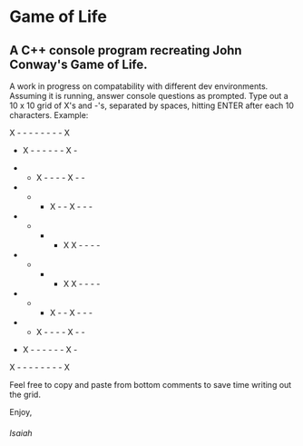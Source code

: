 # Game of Life

## A C++ console program recreating John Conway's Game of Life.

A work in progress on compatability with different dev environments. Assuming it is running, answer console questions as prompted. Type out a 10 x 10 grid of X's and -'s, separated by spaces, hitting ENTER after each 10 characters. Example:


X - - - - - - - - X

- X - - - - - - X -

- - X - - - - X - -

- - - X - - X - - -

- - - - X X - - - -

- - - - X X - - - -

- - - X - - X - - -

- - X - - - - X - -

- X - - - - - - X -

X - - - - - - - - X


Feel free to copy and paste from bottom comments to save time writing out the grid.

Enjoy,
###### Isaiah

